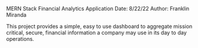 MERN Stack Financial Analytics Application
Date: 8/22/22
Author: Franklin Miranda



This project provides a simple, easy to use dashboard to aggregate mission critical, secure, financial information a company may use in its day to day operations.